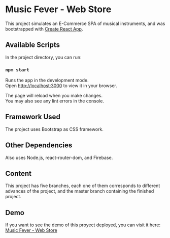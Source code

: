 # Music Fever - Web Store

This project simulates an E-Commerce SPA of musical instruments, and was bootstrapped with [Create React App](https://github.com/facebook/create-react-app).

## Available Scripts

In the project directory, you can run:

### `npm start`

Runs the app in the development mode.\
Open [http://localhost:3000](http://localhost:3000) to view it in your browser.

The page will reload when you make changes.\
You may also see any lint errors in the console.

## Framework Used

The project uses Bootstrap as CSS framework.

## Other Dependencies

Also uses Node.js, react-router-dom, and Firebase.

## Content

This project has five branches, each one of them corresponds to different advances of the project, and the master branch containing the finished project.

## Demo

If you want to see the demo of this proyect deployed, you can visit it here: [Music Fever - Web Store](https://dulcet-kleicha-7acc0a.netlify.app/)
